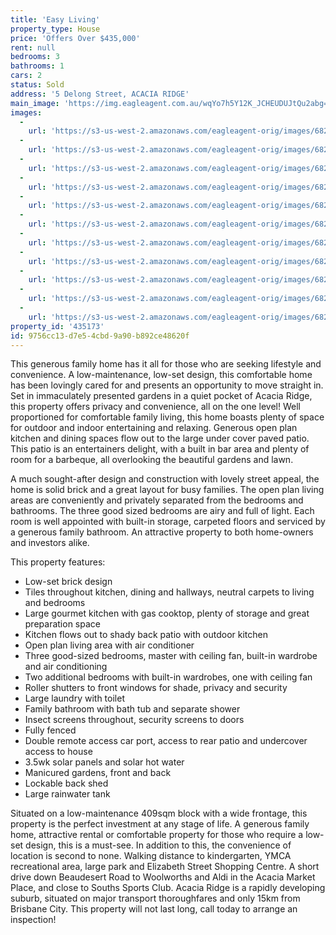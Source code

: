 ```yaml
---
title: 'Easy Living'
property_type: House
price: 'Offers Over $435,000'
rent: null
bedrooms: 3
bathrooms: 1
cars: 2
status: Sold
address: '5 Delong Street, ACACIA RIDGE'
main_image: 'https://img.eagleagent.com.au/wqYo7h5Y12K_JCHEUDUJtQu2abg=/1280x854/smart/https://s3-us-west-2.amazonaws.com/eagleagent-orig/images/6821319/125896234-image-M.jpg'
images:
  -
    url: 'https://s3-us-west-2.amazonaws.com/eagleagent-orig/images/6821329/125896234-image-J.jpg'
  -
    url: 'https://s3-us-west-2.amazonaws.com/eagleagent-orig/images/6821328/125896234-image-I.jpg'
  -
    url: 'https://s3-us-west-2.amazonaws.com/eagleagent-orig/images/6821327/125896234-image-H.jpg'
  -
    url: 'https://s3-us-west-2.amazonaws.com/eagleagent-orig/images/6821326/125896234-image-G.jpg'
  -
    url: 'https://s3-us-west-2.amazonaws.com/eagleagent-orig/images/6821325/125896234-image-F.jpg'
  -
    url: 'https://s3-us-west-2.amazonaws.com/eagleagent-orig/images/6821324/125896234-image-E.jpg'
  -
    url: 'https://s3-us-west-2.amazonaws.com/eagleagent-orig/images/6821323/125896234-image-D.jpg'
  -
    url: 'https://s3-us-west-2.amazonaws.com/eagleagent-orig/images/6821322/125896234-image-C.jpg'
  -
    url: 'https://s3-us-west-2.amazonaws.com/eagleagent-orig/images/6821321/125896234-image-B.jpg'
  -
    url: 'https://s3-us-west-2.amazonaws.com/eagleagent-orig/images/6821320/125896234-image-A.jpg'
  -
    url: 'https://s3-us-west-2.amazonaws.com/eagleagent-orig/images/6821319/125896234-image-M.jpg'
property_id: '435173'
id: 9756cc13-d7e5-4cbd-9a90-b892ce48620f
---
```

This generous family home has it all for those who are seeking lifestyle and convenience. A low-maintenance, low-set design, this comfortable home has been lovingly cared for and presents an opportunity to move straight in. Set in immaculately presented gardens in a quiet pocket of Acacia Ridge, this property offers privacy and convenience, all on the one level! Well proportioned for comfortable family living, this home boasts plenty of space for outdoor and indoor entertaining and relaxing. Generous open plan kitchen and dining spaces flow out to the large under cover paved patio. This patio is an entertainers delight, with a built in bar area and plenty of room for a barbeque, all overlooking the beautiful gardens and lawn.

A much sought-after design and construction with lovely street appeal, the home is solid brick and a great layout for busy families. The open plan living areas are conveniently and privately separated from the bedrooms and bathrooms. The three good sized bedrooms are airy and full of light. Each room is well appointed with built-in storage, carpeted floors and serviced by a generous family bathroom. An attractive property to both home-owners and investors alike.

This property features:

*  Low-set brick design
*  Tiles throughout kitchen, dining and hallways, neutral carpets to living and bedrooms
*  Large gourmet kitchen with gas cooktop, plenty of storage and great preparation space
*  Kitchen flows out to shady back patio with outdoor kitchen
*  Open plan living area with air conditioner
*  Three good-sized bedrooms, master with ceiling fan, built-in wardrobe and air conditioning
*  Two additional bedrooms with built-in wardrobes, one with ceiling fan
*  Roller shutters to front windows for shade, privacy and security
*  Large laundry with toilet
*  Family bathroom with bath tub and separate shower
*  Insect screens throughout, security screens to doors
*  Fully fenced
*  Double remote access car port, access to rear patio and undercover access to house
*  3.5wk solar panels and solar hot water
*  Manicured gardens, front and back
*  Lockable back shed
*  Large rainwater tank

Situated on a low-maintenance 409sqm block with a wide frontage, this property is the perfect investment at any stage of life. A generous family home, attractive rental or comfortable property for those who require a low-set design, this is a must-see. In addition to this, the convenience of location is second to none. Walking distance to kindergarten, YMCA recreational area, large park and Elizabeth Street Shopping Centre. A short drive down Beaudesert Road to Woolworths and Aldi in the Acacia Market Place, and close to Souths Sports Club. Acacia Ridge is a rapidly developing suburb, situated on major transport thoroughfares and only 15km from Brisbane City. This property will not last long, call today to arrange an inspection!